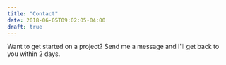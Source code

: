 ```yaml
---
title: "Contact"
date: 2018-06-05T09:02:05-04:00
draft: true
---
```


Want to get started on a project? Send me a message and I'll get back to you within 2 days.